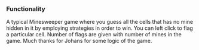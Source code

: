 ### Functionality
A typical Minesweeper game where you guess all the cells that has no mine hidden in it by employing strategies in order to win. You can left click to flag a particular cell.
Number of flags are given with number of mines in the game. Much thanks for Johans for some logic of the game.
